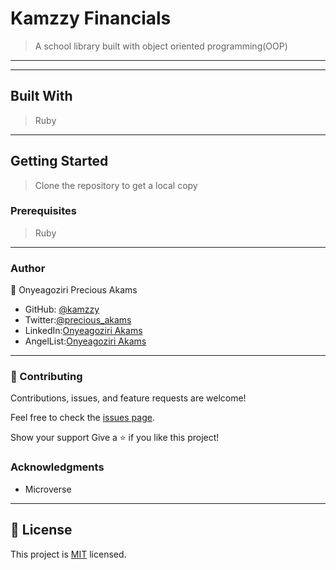 # Kamzzy Financials
> A school library built with object oriented programming(OOP)
***
<!-- ### [Deployed Version]()
### [Demo Video]() -->
 ***
## Built With
> Ruby

***
## Getting Started

> Clone the repository to get a local copy

### Prerequisites
> Ruby
***
### Author

👤 Onyeagoziri Precious Akams

* GitHub: [@kamzzy](https://github.com/kamzzy)
* Twitter:[@precious_akams](https://twitter.com/precious_akams)
* LinkedIn:[Onyeagoziri Akams](https://www.linkedin.com/in/onyeagoziri-akams/)
* AngelList:[Onyeagoziri Akams](https://angel.co/u/onyeagoziri-akams)
***
### 🤝 Contributing
Contributions, issues, and feature requests are welcome!

Feel free to check the [issues page](../../issues/).

Show your support
Give a ⭐️ if you like this project!

### Acknowledgments
* Microverse
 ***
 ## 📝 License

This project is [MIT](./MIT.md) licensed.
